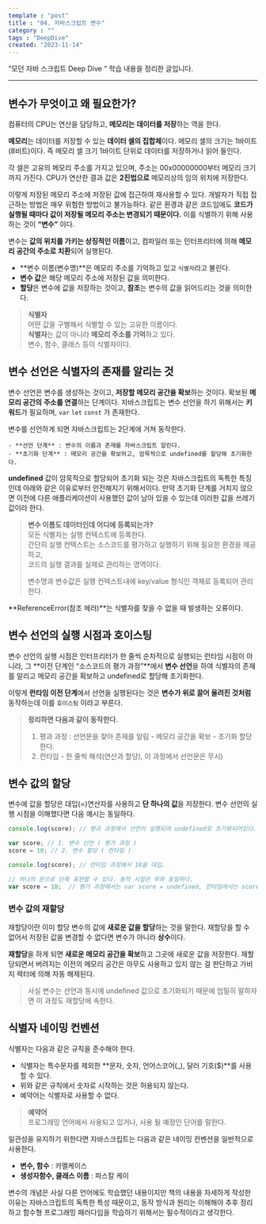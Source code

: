 ```yaml
---
template : "post"
title : "04. 자바스크립트 변수"
category : ""
tags : "DeepDive"
created: "2023-11-14"
---
```


“모던 자바 스크립트 Deep Dive “ 학습 내용을 정리한 글입니다.


---


## 변수가 무엇이고 왜 필요한가?


컴퓨터의 CPU는 연산을 담당하고, **메모리는** **데이터를 저장**하는 역을 한다.


**메모리**는 데이터를 저장할 수 있는 **데이터 셀의 집합체**이다. 
메모리 셀의 크기는 1바이트(8비트)이다. 즉 메모리 셀 크기 1바이트 단위로 데이터를 저장하거나 읽어 들인다.


각 셀은 고유의 메모리 주소를 가지고 있으며,   주소는 00x00000000부터 메모리 크기까지 가진다.
CPU가 연산한 결과 값은 **2진법으로** 메모리상의 임의 위치에 저장한다.



이렇게 저장된 메모리 주소에 저장된 값에 접근하여 재사용할 수 있다. 
개발자가 직접 접근하는 방법은 매우 위험한 방법이고 불가능하다. 같은 환경과 같은 코드임에도 **코드가 실행될 때마다 값이 저장될 메모리 주소는 변경되기 때문이다.**
이를 식별하기 위해 사용하는 것이 **“변수”** 이다.


변수는 **값의 위치를 가키는 상징적인 이름**이고, 컴파일러 또는 인터프리터에 의해 **메모리 공간의 주소로 치환**되어 실행된다.

- **변수 이름(변수명)**은 메모리 주소를 기억하고 있고 `식별자`라고 불린다.
- **변수 값**은 해당 메모리 주소에 저장된 값을 의미한다.
- **할당**은 변수에 값을 저장하는 것이고,  **참조**는 변수의 값을 읽어드리는 것을 의미한다.

> **식별자**  
> 어떤 값을 구별해서 식별할 수 있는 고유한 이름이다.  
> **식별자**는 값이 아니라 **메모리 주소를 기억**하고 있다.  
> 변수, 함수, 클래스 등이 식별자이다.


## 변수 선언은 식별자의 존재를 알리는 것


변수 선언은 변수를 생성하는 것이고, **저장할 메모리 공간을 확보**하는 것이다.
확보된 **메모리 공간의** **주소를 연결**하는 단계이다.
자바스크립트는 변수 선언을 하기 위해서는 **키워드**가 필요하며, `var` `let` `const` 가 존재한다.


변수를 선언하게 되면 자바스크립트는 2단계에 거쳐 동작한다.

	- **선언 단계** : 변수의 이름과 존재를 자바스크립트 알린다.
	- **초기화 단계** : 메모리 공간을 확보하고, 암묵적으로 undefined를 할당해 초기화한다.

**undefined** 값이 암묵적으로 할당되어 초기화 되는 것은 자바스크립트의 독특한 특징인데 아래와 같은 이유로부터 안전해지기 위해서이다. 
만약 초기화 단계를 거치지 않으면 이전에 다른 애플리케이션이 사용했던 값이 남아 있을 수 있는데 이러한 값을 쓰레기 값이라 한다. 


> **변수 이름도 데이터인데 어디에 등록되는가?**  
> 모든 식별자는 실행 컨텍스트에 등록한다.   
> 간단히 실행 컨텍스트는 소스코드를 평가하고 실행하기 위해 필요한 환경을 제공하고,  
> 코드의 실행 결과를 실제로 관리하는 영역이다.  
>   
> 변수명과 변수값은 실행 컨텍스트내에 key/value 형식인 객체로 등록되어 관리한다.


**ReferenceError(참조 에러)**는 식별자를 찾을 수 없을 때 발생하는 오류이다.


## 변수 선언의 실행 시점과 호이스팅


변수 선언의 실행 시점은 인터프리터가 한 줄씩 순차적으로 실행되는 런타임 시점이 아니라, 그 **이전 단계인 “소스코드의 평가 과정”**에서 **변수 선언**을 하여 식별자의 존재를 알리고 메모리 공간을 확보하고 undefined로 할당해 초기화한다.


이렇게 **런타임 이전 단계**에서 선언을 실행된다는 것은 **변수가 위로 끌어 올려진 것처럼** 동작하는데 이를 `호이스팅` 이라고 부른다.


> **정리하면 다음과 같이 동작한다.**  
> 1. 평과 과정 : 선언문을 찾아 존재를 알림 - 메모리 공간을 확보 - 초기화 할당한다.  
> 2. 런타임 -  한 줄씩 해석(연산과 할당), 이 과정에서 선언문은 무시)


## 변수 값의 할당


변수에 값을 할당은 대입(=)연산자를 사용하고 **단 하나의 값**을 저장한다.
변수 선언의 실행 시점을 이해했다면 다음 예시는 동일하다.


```javascript
console.log(score); // 평과 과정에서 선언이 실행되어 undefined로 초기화되어있다.

var score; // 1. 변수 선언 ( 평가 과정 )
score = 10; // 2. 변수 할당 ( 런타임 )

console.log(score); // 런타임 과정에서 10을 대입.

// 하나의 문으로 단축 표현할 수 있다. 동작 시점은 위와 동일하다.
var score = 10;  // 평가 과정에서는 var score = undefined, 런타임에서는 score = 10 대입
```


### 변수 값의 재할당


재할당이란 이미 할당 변수의 값에 **새로운 값을 할당**하는 것을 말한다.
재할당을 할 수 없어서 저장된 값을 변경할 수 없다면 변수가 아니라 **상수**이다.



**재할당**을 하게 되면 **새로운 메모리 공간을 확보**하고 그곳에 새로운 값을 저장한다.
재할당되면서 버려지는 이전의 메모리 공간은 아무도 사용하고 있지 않는 걸 판단하고 가비지 렉터에 의해 자동 해제된다.


> 사실 변수는 선언과 동시에 undefined 값으로 초기화되기 때문에 엄밀히 말하자면 이 과정도 재할당에 속한다.


## 식별자 네이밍 컨벤션


식별자는 다음과 같은 규칙을 준수해야 한다.

- 식별자는 특수문자를 제외한 **문자, 숫자, 언어스코어(_), 달러 기호($)**를 사용할 수 있다.
- 위와 같은 규칙에서 숫자로 시작하는 것은 허용되지 않는다.
- 예약어는 식별자로 사용할 수 없다.

> **예약어**  
> 프로그래밍 언어에서 사용되고 있거나, 사용 될 예정인 단어를 말한다.


일관성을 유지하기 위한다면 자바스크립트는 다음과 같은 네이밍 컨벤션을  일반적으로 사용한다.

- **변수, 함수** : 카멜케이스
- **생성자함수, 클래스 이름** : 파스칼 케이

변수의 개념은 사실 다른 언어에도 학습했던 내용이지만 책의 내용을 자세하게 작성한 이유는 자바스크립트의 독특한 특성 때문이고, 동작 방식과 원리는 이해해야 추후 정리하고 함수형 프로그래밍 패러다임을 학습하기 위해서는 필수적이라고 생각한다.

